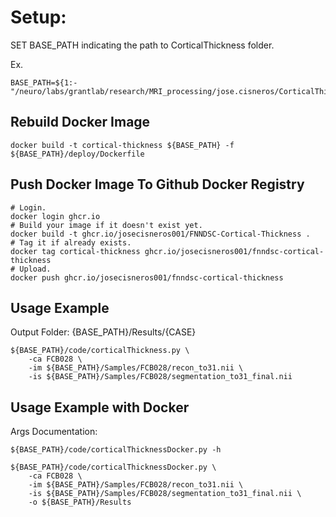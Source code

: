 
# Setup:
SET BASE_PATH indicating the path to CorticalThickness folder.

Ex.
```
BASE_PATH=${1:-"/neuro/labs/grantlab/research/MRI_processing/jose.cisneros/CorticalThickness"}
```


## Rebuild Docker Image
```
docker build -t cortical-thickness ${BASE_PATH} -f ${BASE_PATH}/deploy/Dockerfile
```

## Push Docker Image To Github Docker Registry
```
# Login.
docker login ghcr.io
# Build your image if it doesn't exist yet.
docker build -t ghcr.io/josecisneros001/FNNDSC-Cortical-Thickness .
# Tag it if already exists.
docker tag cortical-thickness ghcr.io/josecisneros001/fnndsc-cortical-thickness
# Upload.
docker push ghcr.io/josecisneros001/fnndsc-cortical-thickness
```

## Usage Example
Output Folder: {BASE_PATH}/Results/{CASE}
```
${BASE_PATH}/code/corticalThickness.py \
    -ca FCB028 \
    -im ${BASE_PATH}/Samples/FCB028/recon_to31.nii \
    -is ${BASE_PATH}/Samples/FCB028/segmentation_to31_final.nii
```

## Usage Example with Docker
Args Documentation:
```
${BASE_PATH}/code/corticalThicknessDocker.py -h
```

```
${BASE_PATH}/code/corticalThicknessDocker.py \
    -ca FCB028 \
    -im ${BASE_PATH}/Samples/FCB028/recon_to31.nii \
    -is ${BASE_PATH}/Samples/FCB028/segmentation_to31_final.nii \
    -o ${BASE_PATH}/Results
```